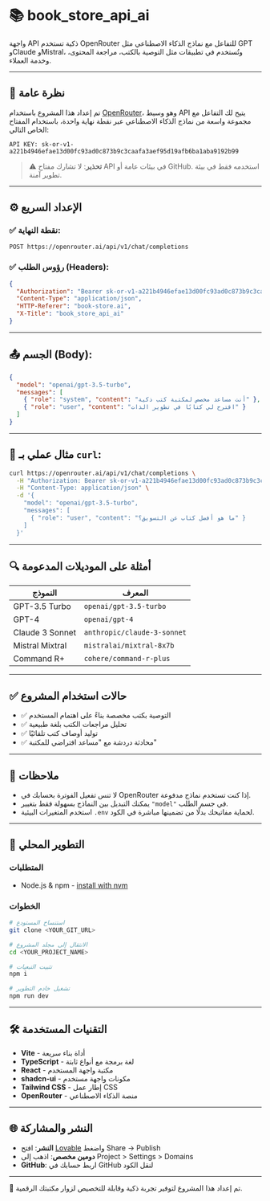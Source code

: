 
# 📚 book_store_api_ai

واجهة API ذكية تستخدم OpenRouter للتفاعل مع نماذج الذكاء الاصطناعي مثل GPT وClaude وMistral، وتُستخدم في تطبيقات مثل التوصية بالكتب، مراجعة المحتوى، وخدمة العملاء.

---

## 🚀 نظرة عامة

تم إعداد هذا المشروع باستخدام [OpenRouter](https://openrouter.ai)، وهو وسيط API يتيح لك التفاعل مع مجموعة واسعة من نماذج الذكاء الاصطناعي عبر نقطة نهاية واحدة، باستخدام المفتاح الخاص التالي:

```
API KEY: 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
```

> ⚠️ **تحذير**: لا تشارك مفتاح API في بيئات عامة أو GitHub. استخدمه فقط في بيئة تطوير آمنة.

---

## ⚙️ الإعداد السريع

### ✅ نقطة النهاية:
```
POST https://openrouter.ai/api/v1/chat/completions
```

### ✅ رؤوس الطلب (Headers):

```json
{
  "Authorization": "Bearer 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",
  "Content-Type": "application/json",
  "HTTP-Referer": "book-store.ai",  
  "X-Title": "book_store_api_ai"
}
```

---

## 📤 الجسم (Body):

```json
{
  "model": "openai/gpt-3.5-turbo",
  "messages": [
    { "role": "system", "content": "أنت مساعد مخصص لمكتبة كتب ذكية" },
    { "role": "user", "content": "اقترح لي كتابًا في تطوير الذات" }
  ]
}
```

---

## 🧪 مثال عملي بـ `curl`:

```bash
curl https://openrouter.ai/api/v1/chat/completions \
  -H "Authorization: Bearer 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" \
  -H "Content-Type: application/json" \
  -d '{
    "model": "openai/gpt-3.5-turbo",
    "messages": [
      { "role": "user", "content": "ما هو أفضل كتاب عن التسويق؟" }
    ]
  }'
```

---

## 🔍 أمثلة على الموديلات المدعومة

| النموذج         | المعرف                      |
| --------------- | --------------------------- |
| GPT-3.5 Turbo   | `openai/gpt-3.5-turbo`      |
| GPT-4           | `openai/gpt-4`              |
| Claude 3 Sonnet | `anthropic/claude-3-sonnet` |
| Mistral Mixtral | `mistralai/mixtral-8x7b`    |
| Command R+      | `cohere/command-r-plus`     |

---

## ✅ حالات استخدام المشروع

* ✅ التوصية بكتب مخصصة بناءً على اهتمام المستخدم
* ✅ تحليل مراجعات الكتب بلغة طبيعية
* ✅ توليد أوصاف كتب تلقائيًا
* ✅ محادثة دردشة مع "مساعد افتراضي للمكتبة"

---

## 📌 ملاحظات

* لا تنس تفعيل الفوترة بحسابك في OpenRouter إذا كنت تستخدم نماذج مدفوعة.
* يمكنك التبديل بين النماذج بسهولة فقط بتغيير `"model"` في جسم الطلب.
* استخدم المتغيرات البيئية `.env` لحماية مفاتيحك بدلًا من تضمينها مباشرة في الكود.

---

## 🚀 التطوير المحلي

### المتطلبات
- Node.js & npm - [install with nvm](https://github.com/nvm-sh/nvm#installing-and-updating)

### الخطوات
```sh
# استنساخ المستودع
git clone <YOUR_GIT_URL>

# الانتقال إلى مجلد المشروع
cd <YOUR_PROJECT_NAME>

# تثبيت التبعيات
npm i

# تشغيل خادم التطوير
npm run dev
```

---

## 🛠️ التقنيات المستخدمة

- **Vite** - أداة بناء سريعة
- **TypeScript** - لغة برمجة مع أنواع ثابتة
- **React** - مكتبة واجهة المستخدم
- **shadcn-ui** - مكونات واجهة مستخدم
- **Tailwind CSS** - إطار عمل CSS
- **OpenRouter** - منصة الذكاء الاصطناعي

---

## 🌐 النشر والمشاركة

- **النشر**: افتح [Lovable](https://lovable.dev/projects/71aaa9f3-c071-41a7-9caa-6e104de096d7) واضغط Share → Publish
- **دومين مخصص**: اذهب إلى Project > Settings > Domains
- **GitHub**: اربط حسابك في GitHub لنقل الكود

---

🧠 تم إعداد هذا المشروع لتوفير تجربة ذكية وقابلة للتخصيص لزوار مكتبتك الرقمية.
